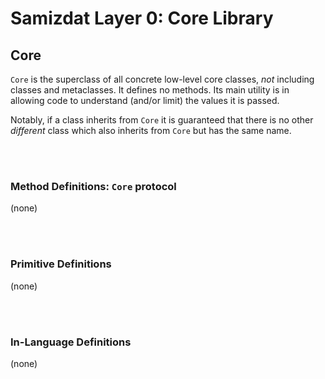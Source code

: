 Samizdat Layer 0: Core Library
==============================

Core
----

`Core` is the superclass of all concrete low-level core classes, *not*
including classes and metaclasses. It defines no methods. Its main utility
is in allowing code to understand (and/or limit) the values it is passed.

Notably, if a class inherits from `Core` it is guaranteed that there is
no other *different* class which also inherits from `Core` but has the
same name.


<br><br>
### Method Definitions: `Core` protocol

(none)

<br><br>
### Primitive Definitions

(none)

<br><br>
### In-Language Definitions

(none)
